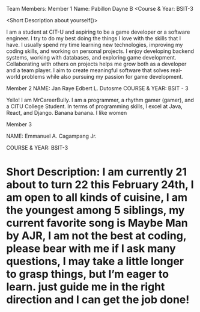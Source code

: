 


Team Members:
 Member 1
 Name: Pabillon Dayne B
 <Course & Year: BSIT-3
 
<Short Description about yourself()>
  <p>I am a student at CIT-U and aspiring to be a game developer or a software engineer. 
  I try to do my best doing the things I love with the skills that I have.
  I usually spend my time learning new technologies, improving my coding skills, and working on personal projects.
  I enjoy developing backend systems, working with databases, and exploring game development.
  Collaborating with others on projects helps me grow both as a developer and a team player.
  I aim to create meaningful software that solves real-world problems while also pursuing my passion for game development.
  
  
Member 2
NAME: Jan Raye Edbert L. Dutosme
COURSE & YEAR: BSIT - 3

Yello! I am MrCareerBully. I am a programmer, a rhythm gamer (gamer), and a CITU College Student. In terms of programming skills, I excel at Java, React, and Django.
Banana banana. I like women

Member 3

NAME: Emmanuel A. Cagampang Jr.

COURSE & YEAR: BSIT-3

Short Description: I am currently 21 about to turn 22 this February 24th, I am open to all kinds of cuisine, I am the youngest among 5 siblings, my current favorite song is Maybe Man by AJR, I am not the best at coding, please bear with me if I ask many questions, I may take a little longer to grasp things, but I’m eager to learn. just guide me in the right direction and I can get the job done!
=======
